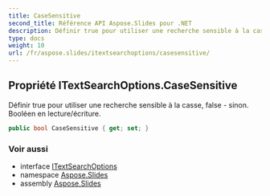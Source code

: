 ```yaml
---
title: CaseSensitive
second_title: Référence API Aspose.Slides pour .NET
description: Définir true pour utiliser une recherche sensible à la casse, false - sinon. Booléen en lecture/écriture.
type: docs
weight: 10
url: /fr/aspose.slides/itextsearchoptions/casesensitive/
---
```


## Propriété ITextSearchOptions.CaseSensitive

Définir true pour utiliser une recherche sensible à la casse, false - sinon. Booléen en lecture/écriture.

```csharp
public bool CaseSensitive { get; set; }
```

### Voir aussi

* interface [ITextSearchOptions](../../itextsearchoptions)
* namespace [Aspose.Slides](../../itextsearchoptions)
* assembly [Aspose.Slides](../../../)

<!-- NE PAS ÉDITER : généré par xmldocmd pour Aspose.Slides.dll -->
